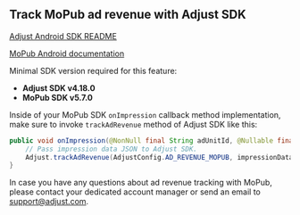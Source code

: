 ## Track MoPub ad revenue with Adjust SDK

[Adjust Android SDK README][android-readme]

[MoPub Android documentation][mopub-docs]

Minimal SDK version required for this feature:

- **Adjust SDK v4.18.0**
- **MoPub SDK v5.7.0**

Inside of your MoPub SDK `onImpression` callback method implementation, make sure to invoke `trackAdRevenue` method of Adjust SDK like this:

```java
public void onImpression(@NonNull final String adUnitId, @Nullable final ImpressionData impressionData) {
    // Pass impression data JSON to Adjust SDK.
    Adjust.trackAdRevenue(AdjustConfig.AD_REVENUE_MOPUB, impressionData.getJsonRepresentation());
}
```

In case you have any questions about ad revenue tracking with MoPub, please contact your dedicated account manager or send an email to support@adjust.com.

[mopub-docs]:        https://developers.mopub.com/publishers/android/impression-data/
[android-readme]:    ../../../README.md
